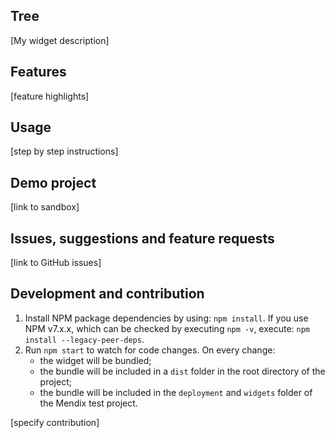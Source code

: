 ## Tree
[My widget description]

## Features
[feature highlights]

## Usage
[step by step instructions]

## Demo project
[link to sandbox]

## Issues, suggestions and feature requests
[link to GitHub issues]

## Development and contribution

1. Install NPM package dependencies by using: `npm install`. If you use NPM v7.x.x, which can be checked by executing `npm -v`, execute: `npm install --legacy-peer-deps`.
1. Run `npm start` to watch for code changes. On every change:
    - the widget will be bundled;
    - the bundle will be included in a `dist` folder in the root directory of the project;
    - the bundle will be included in the `deployment` and `widgets` folder of the Mendix test project.

[specify contribution]
